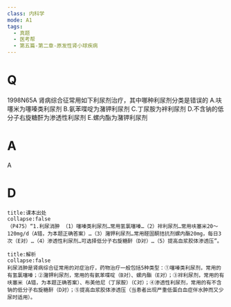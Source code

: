 ```yaml
---
class: 内科学
mode: A1
tags:
  - 真题
  - 医考帮
  - 第五篇-第二章-原发性肾小球疾病
---
```


# Q
1998N65A 肾病综合征常用如下利尿剂治疗，其中哪种利尿剂分类是错误的
A.呋噻米为噻嗪类利尿剂
B.氨苯喋啶为潴钾利尿剂
C.丁尿胺为袢利尿剂
D.不含钠的低分子右旋糖酐为渗透性利尿剂
E.螺内酯为潴钾利尿剂

# A
A
# D
```ad-note
title:课本出处
collapse:false
（P475）“1.利尿消肿 （1）噻嗪类利尿剂…常用氢氯噻嗪…（2）袢利尿剂…常用呋塞米20～120mg/d（A错，为本题正确答案）…（3）潴钾利尿剂…常用醛固酮拮抗剂螺内酯20mg，每日3次（E对）…（4）渗透性利尿剂…可选择低分子右旋糖酐（D对）…（5）提高血浆胶体渗透压”。
```

```ad-summary
title:解析
collapse:false
利尿消肿是肾病综合征常用的对症治疗，药物治疗一般包括5种类型：①噻嗪类利尿剂，常用的有氢氯噻嗪；②潴钾利尿剂，常用的有氨苯喋啶（B对）、螺内酯（E对）；③袢利尿剂，常用的有呋塞米（A错，为本题正确答案）、布美他尼（丁尿胺）（C对）；④渗透性利尿剂，常用的有不含钠的低分子右旋糖酐（D对）；⑤提高血浆胶体渗透压（当患者出现严重低蛋白血症伴水肿而又少尿时适用）。
```

